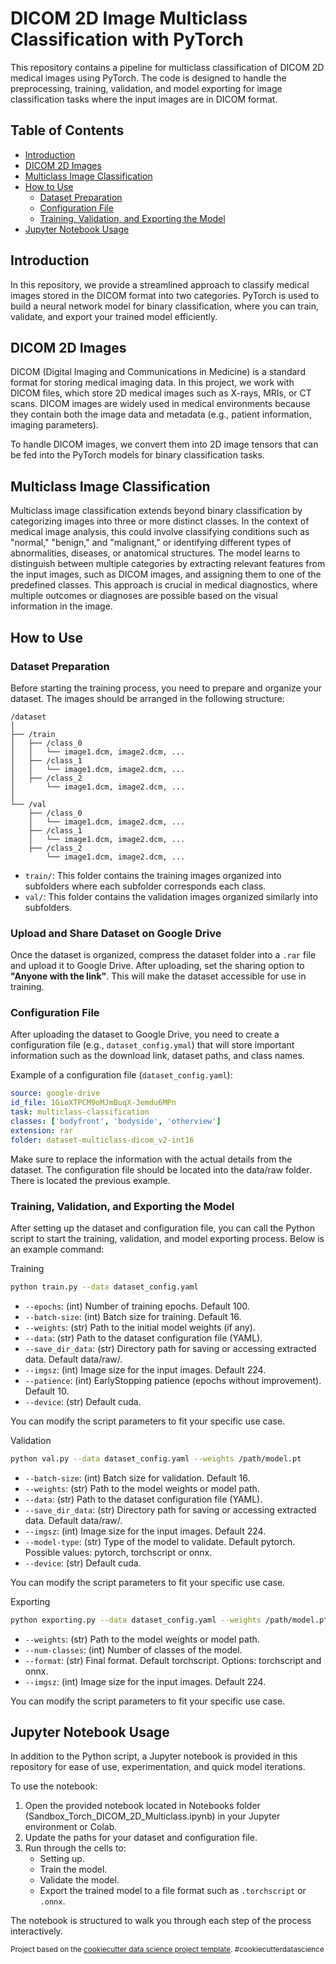 # DICOM 2D Image Multiclass Classification with PyTorch

This repository contains a pipeline for multiclass classification of DICOM 2D medical images using PyTorch. The code is designed to handle the preprocessing, training, validation, and model exporting for image classification tasks where the input images are in DICOM format.

## Table of Contents
- [Introduction](#introduction)
- [DICOM 2D Images](#dicom-2d-images)
- [Multiclass Image Classification](#binary-image-classification)
- [How to Use](#how-to-use)
  - [Dataset Preparation](#dataset-preparation)
  - [Configuration File](#configuration-file)
  - [Training, Validation, and Exporting the Model](#training-validation-and-exporting-the-model)
- [Jupyter Notebook Usage](#jupyter-notebook-usage)

## Introduction

In this repository, we provide a streamlined approach to classify medical images stored in the DICOM format into two categories. PyTorch is used to build a neural network model for binary classification, where you can train, validate, and export your trained model efficiently.

## DICOM 2D Images

DICOM (Digital Imaging and Communications in Medicine) is a standard format for storing medical imaging data. In this project, we work with DICOM files, which store 2D medical images such as X-rays, MRIs, or CT scans. DICOM images are widely used in medical environments because they contain both the image data and metadata (e.g., patient information, imaging parameters).

To handle DICOM images, we convert them into 2D image tensors that can be fed into the PyTorch models for binary classification tasks.

## Multiclass Image Classification

Multiclass image classification extends beyond binary classification by categorizing images into three or more distinct classes. In the context of medical image analysis, this could involve classifying conditions such as "normal," "benign," and "malignant," or identifying different types of abnormalities, diseases, or anatomical structures. The model learns to distinguish between multiple categories by extracting relevant features from the input images, such as DICOM images, and assigning them to one of the predefined classes. This approach is crucial in medical diagnostics, where multiple outcomes or diagnoses are possible based on the visual information in the image.

## How to Use

### Dataset Preparation

Before starting the training process, you need to prepare and organize your dataset. The images should be arranged in the following structure:

```plaintext
/dataset
│
├── /train
│   ├── /class_0
│   │   └── image1.dcm, image2.dcm, ...
│   ├── /class_1
│   │   └── image1.dcm, image2.dcm, ...
│   ├── /class_2
│       └── image1.dcm, image2.dcm, ...
│
└── /val
    ├── /class_0
    │   └── image1.dcm, image2.dcm, ...
    ├── /class_1
    │   └── image1.dcm, image2.dcm, ...
    ├── /class_2
        └── image1.dcm, image2.dcm, ...
```

- `train/`: This folder contains the training images organized into subfolders where each subfolder corresponds each class.
- `val/`: This folder contains the validation images organized similarly into subfolders.

### Upload and Share Dataset on Google Drive

Once the dataset is organized, compress the dataset folder into a `.rar` file and upload it to Google Drive. After uploading, set the sharing option to **"Anyone with the link"**. This will make the dataset accessible for use in training.

### Configuration File

After uploading the dataset to Google Drive, you need to create a configuration file (e.g., `dataset_config.ymal`) that will store important information such as the download link, dataset paths, and class names.

Example of a configuration file (`dataset_config.yaml`):

```yaml
source: google-drive
id_file: 1GioXTPCM9oMJmBuqX-3emdu6MPn
task: multiclass-classification
classes: ['bodyfront', 'bodyside', 'otherview']
extension: rar
folder: dataset-multiclass-dicom_v2-int16
```

Make sure to replace the information with the actual details from the dataset. The configuration file should be located into the data/raw folder. There is located the previous example.

### Training, Validation, and Exporting the Model

After setting up the dataset and configuration file, you can call the Python script to start the training, validation, and model exporting process. Below is an example command:

Training

```bash
python train.py --data dataset_config.yaml 
```

- `--epochs`: (int) Number of training epochs. Default 100.
- `--batch-size`: (int) Batch size for training. Default 16.
- `--weights`: (str) Path to the initial model weights (if any). 
- `--data`: (str) Path to the dataset configuration file (YAML).
- `--save_dir_data`: (str) Directory path for saving or accessing extracted data. Default data/raw/.
- `--imgsz`: (int) Image size for the input images. Default 224.
- `--patience`: (int) EarlyStopping patience (epochs without improvement). Default 10.
- `--device`: (str) Default cuda.

You can modify the script parameters to fit your specific use case.

Validation

```bash
python val.py --data dataset_config.yaml --weights /path/model.pt
```

- `--batch-size`: (int) Batch size for validation. Default 16.
- `--weights`: (str) Path to the model weights or model path. 
- `--data`: (str) Path to the dataset configuration file (YAML).
- `--save_dir_data`: (str) Directory path for saving or accessing extracted data. Default data/raw/.
- `--imgsz`: (int) Image size for the input images. Default 224.
- `--model-type`: (str) Type of the model to validate. Default pytorch. Possible values: pytorch, torchscript or onnx.
- `--device`: (str) Default cuda.

You can modify the script parameters to fit your specific use case.

Exporting

```bash
python exporting.py --data dataset_config.yaml --weights /path/model.pt
```

- `--weights`: (str) Path to the model weights or model path. 
- `--num-classes`: (int) Number of classes of the model.
- `--format`: (str) Final format. Default torchscript. Options: torchscript and onnx.
- `--imgsz`: (int) Image size for the input images. Default 224.

You can modify the script parameters to fit your specific use case.

## Jupyter Notebook Usage

In addition to the Python script, a Jupyter notebook is provided in this repository for ease of use, experimentation, and quick model iterations.

To use the notebook:

1. Open the provided notebook located in Notebooks folder (Sandbox_Torch_DICOM_2D_Multiclass.ipynb) in your Jupyter environment or Colab.
2. Update the paths for your dataset and configuration file.
3. Run through the cells to:
   - Setting up.
   - Train the model.
   - Validate the model.
   - Export the trained model to a file format such as `.torchscript` or `.onnx`.

The notebook is structured to walk you through each step of the process interactively.

<p><small>Project based on the <a target="_blank" href="https://drivendata.github.io/cookiecutter-data-science/">cookiecutter data science project template</a>. #cookiecutterdatascience</small></p>


